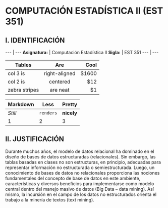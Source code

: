 #  COMPUTACIÓN ESTADÍSTICA II (EST 351)

## I. IDENTIFICACIÓN


--- | ---
**Asignatura:** | Computación Estadística II
**Sigla:** | EST 351 
--- | --- 


| Tables        | Are           | Cool  |
| ------------- |:-------------:| -----:|
| col 3 is      | right-aligned | $1600 |
| col 2 is      | centered      |   $12 |
| zebra stripes | are neat      |    $1 |


Markdown | Less | Pretty
--- | --- | ---
*Still* | `renders` | **nicely**
1 | 2 | 3



## II. JUSTIFICACIÓN
Durante muchos años, el modelo de datos relacional ha dominado en el diseño de bases de datos estructuradas (relacionales). Sin embargo, las tablas basadas en clases no son estructuras, en principio, adecuadas para representar información no estructurada o semiestructurada. Luego, un conocimiento de bases de datos no relacionales proporciona las nociones fundamentales del concepto de base de datos en este ambiente, características y diversos beneficios para implementarse como modelo central dentro del manejo masivo de datos (Big Data – data mining). Así mismo, la incursión en el campo de los datos no estructurados orienta el trabajo a la minería de textos (text mining). 

